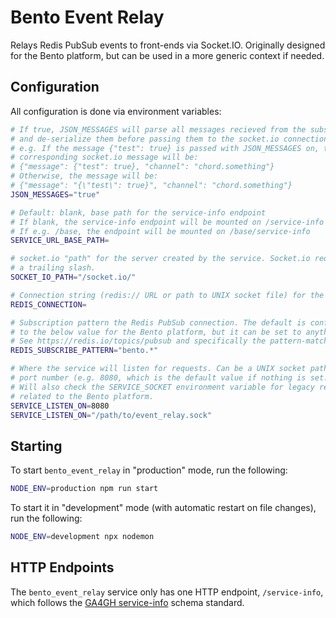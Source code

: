 # Bento Event Relay

Relays Redis PubSub events to front-ends via Socket.IO. Originally designed for
the Bento platform, but can be used in a more generic context if needed.

## Configuration

All configuration is done via environment variables:

```bash
# If true, JSON_MESSAGES will parse all messages recieved from the subscription
# and de-serialize them before passing them to the socket.io connection.
# e.g. If the message {"test": true} is passed with JSON_MESSAGES on, the
# corresponding socket.io message will be:
# {"message": {"test": true}, "channel": "chord.something"}
# Otherwise, the message will be:
# {"message": "{\"test\": true}", "channel": "chord.something"}
JSON_MESSAGES="true" 

# Default: blank, base path for the service-info endpoint
# If blank, the service-info endpoint will be mounted on /service-info
# If e.g. /base, the endpoint will be mounted on /base/service-info
SERVICE_URL_BASE_PATH=

# socket.io "path" for the server created by the service. Socket.io requires
# a trailing slash.
SOCKET_IO_PATH="/socket.io/"

# Connection string (redis:// URL or path to UNIX socket file) for the Redis instance.
REDIS_CONNECTION=

# Subscription pattern the Redis PubSub connection. The default is configured
# to the below value for the Bento platform, but it can be set to anything.
# See https://redis.io/topics/pubsub and specifically the pattern-matching.
REDIS_SUBSCRIBE_PATTERN="bento.*"

# Where the service will listen for requests. Can be a UNIX socket path or a
# port number (e.g. 8080, which is the default value if nothing is set.)
# Will also check the SERVICE_SOCKET environment variable for legacy reasons
# related to the Bento platform.
SERVICE_LISTEN_ON=8080
SERVICE_LISTEN_ON="/path/to/event_relay.sock"
```

## Starting

To start `bento_event_relay` in "production" mode, run the following:

```bash
NODE_ENV=production npm run start
````

To start it in "development" mode (with automatic restart on file changes), 
run the following:

```bash
NODE_ENV=development npx nodemon
```

## HTTP Endpoints

The `bento_event_relay` service only has one HTTP endpoint, `/service-info`,
which follows the 
[GA4GH service-info](https://github.com/ga4gh-discovery/ga4gh-service-info) 
schema standard.
